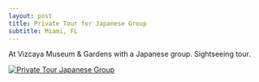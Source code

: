 ```yaml
---
layout: post
title: Private Tour for Japanese Group
subtitle: Miami, FL
---
```


At Vizcaya Museum & Gardens with a Japanese group. Sightseeing tour.

[
![Private Tour Japanese Group](/img/blog/japanese-group-miami-2016-12-28.jpg)
](/img/blog/japanese-group-miami-2016-12-28.jpg)